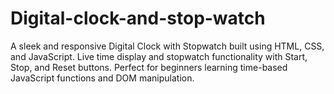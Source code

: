 # Digital-clock-and-stop-watch
A sleek and responsive Digital Clock with Stopwatch built using HTML, CSS, and JavaScript. Live time display and stopwatch functionality with Start, Stop, and Reset buttons. Perfect for beginners learning time-based JavaScript functions and DOM manipulation.
